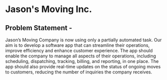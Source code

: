 # Jason's Moving Inc.

## Problem Statement - 
Jason’s Moving Company is now using only a partially automated task. Our aim is to develop a software app that can streamline their operations, improve efficiency and enhance customer experience. The app should enable the company to manage all aspects of their operations, including scheduling, dispatching, tracking, billing, and reporting, in one place. The app should also provide real-time updates on the status of ongoing moves to customers, reducing the number of inquiries the company receives.
